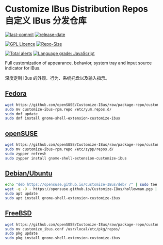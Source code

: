 # Customize IBus Distribution Repos 自定义 IBus 分发仓库

[![last-commit](https://img.shields.io/github/last-commit/openSUSE/Customize-IBus)](https://github.com/openSUSE/Customize-IBus/graphs/commit-activity)
[![release-date](https://img.shields.io/github/release-date/openSUSE/Customize-IBus)](../../releases)

[![GPL Licence](https://img.shields.io/badge/license-GPL-blue)](https://opensource.org/licenses/GPL-3.0/)
[![Repo-Size](https://img.shields.io/github/repo-size/openSUSE/Customize-IBus.svg)](https://github.com/openSUSE/Customize-IBus/archive/main.zip)

[![Total alerts](https://img.shields.io/lgtm/alerts/g/openSUSE/Customize-IBus.svg?logo=lgtm&logoWidth=18)](https://lgtm.com/projects/g/openSUSE/Customize-IBus/alerts/)
[![Language grade: JavaScript](https://img.shields.io/lgtm/grade/javascript/g/openSUSE/Customize-IBus.svg?logo=lgtm&logoWidth=18)](https://lgtm.com/projects/g/openSUSE/Customize-IBus/context:javascript)

Full customization of appearance, behavior, system tray and input source indicator for IBus.

深度定制 IBus 的外观、行为、系统托盘以及输入指示。

## [Fedora](rpm)

```bash
wget https://github.com/openSUSE/Customize-IBus/raw/package-repo/customize-ibus-rpm.repo
sudo mv customize-ibus-rpm.repo /etc/yum.repos.d/
sudo dnf update
sudo dnf install gnome-shell-extension-customize-ibus
```

## [openSUSE](rpm)

```bash
wget https://github.com/openSUSE/Customize-IBus/raw/package-repo/customize-ibus-rpm.repo
sudo mv customize-ibus-rpm.repo /etc/zypp/repos.d/
sudo zypper refresh
sudo zypper install gnome-shell-extension-customize-ibus
```

## [Debian/Ubuntu](deb)

```bash
echo "deb https://opensuse.github.io/Customize-IBus/deb/ /" | sudo tee -a /etc/apt/sources.list.d/customize-ibus-deb.list > /dev/null
wget -q -O - https://opensuse.github.io/Customize-IBus/hollowman.pgp | sudo apt-key add -
sudo apt update
sudo apt install gnome-shell-extension-customize-ibus
```

## [FreeBSD](pkg)

```sh
wget https://github.com/openSUSE/Customize-IBus/raw/package-repo/customize_ibus.conf
sudo mv customize_ibus.conf /usr/local/etc/pkg/repos/
sudo pkg update
sudo pkg install gnome-shell-extension-customize-ibus
```
